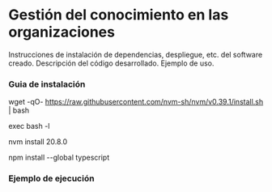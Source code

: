 # Gestión del conocimiento en las organizaciones
Instrucciones de instalación de dependencias, despliegue, etc. del software creado.
Descripción del código desarrollado.
Ejemplo de uso.











### Guia de instalación
wget -qO- https://raw.githubusercontent.com/nvm-sh/nvm/v0.39.1/install.sh | bash

exec bash -l

nvm install 20.8.0 

npm install --global typescript


### Ejemplo de ejecución